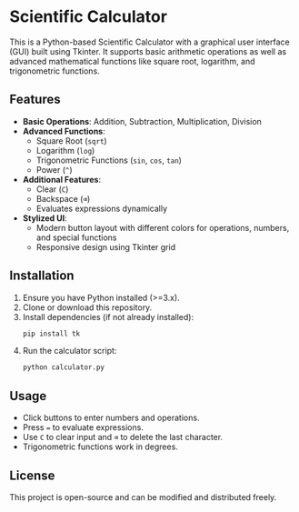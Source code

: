 # Scientific Calculator

This is a Python-based Scientific Calculator with a graphical user interface (GUI) built using Tkinter. It supports basic arithmetic operations as well as advanced mathematical functions like square root, logarithm, and trigonometric functions.

## Features
- **Basic Operations**: Addition, Subtraction, Multiplication, Division
- **Advanced Functions**:
  - Square Root (`sqrt`)
  - Logarithm (`log`)
  - Trigonometric Functions (`sin`, `cos`, `tan`)
  - Power (`^`)
- **Additional Features**:
  - Clear (`C`)
  - Backspace (`⌫`)
  - Evaluates expressions dynamically
- **Stylized UI**:
  - Modern button layout with different colors for operations, numbers, and special functions
  - Responsive design using Tkinter grid

## Installation
1. Ensure you have Python installed (>=3.x).
2. Clone or download this repository.
3. Install dependencies (if not already installed):
   ```sh
   pip install tk
   ```
4. Run the calculator script:
   ```sh
   python calculator.py
   ```

## Usage
- Click buttons to enter numbers and operations.
- Press `=` to evaluate expressions.
- Use `C` to clear input and `⌫` to delete the last character.
- Trigonometric functions work in degrees.


## License
This project is open-source and can be modified and distributed freely.

